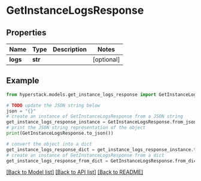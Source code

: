 # GetInstanceLogsResponse


## Properties

Name | Type | Description | Notes
------------ | ------------- | ------------- | -------------
**logs** | **str** |  | [optional] 

## Example

```python
from hyperstack.models.get_instance_logs_response import GetInstanceLogsResponse

# TODO update the JSON string below
json = "{}"
# create an instance of GetInstanceLogsResponse from a JSON string
get_instance_logs_response_instance = GetInstanceLogsResponse.from_json(json)
# print the JSON string representation of the object
print(GetInstanceLogsResponse.to_json())

# convert the object into a dict
get_instance_logs_response_dict = get_instance_logs_response_instance.to_dict()
# create an instance of GetInstanceLogsResponse from a dict
get_instance_logs_response_from_dict = GetInstanceLogsResponse.from_dict(get_instance_logs_response_dict)
```
[[Back to Model list]](../README.md#documentation-for-models) [[Back to API list]](../README.md#documentation-for-api-endpoints) [[Back to README]](../README.md)



